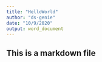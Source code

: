 ```yaml
---
title: "HelloWorld"
author: "ds-genie"
date: "10/9/2020"
output: word_document
---
```


## This is a markdown file
